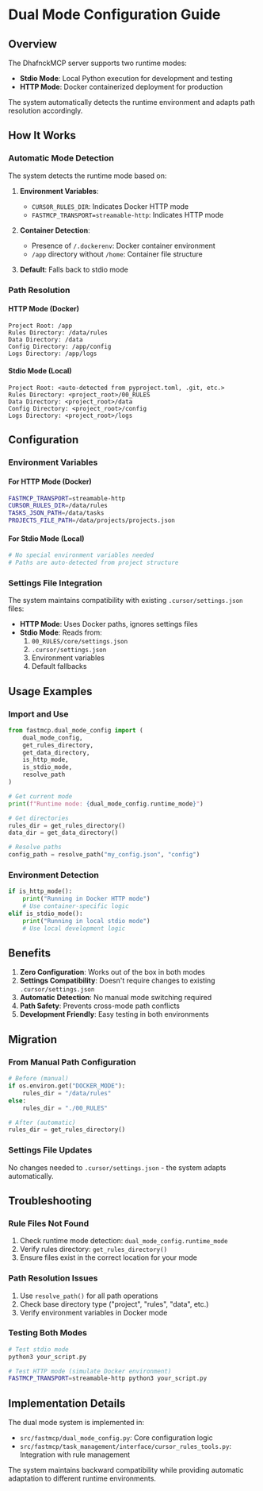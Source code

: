 # Dual Mode Configuration Guide

## Overview

The DhafnckMCP server supports two runtime modes:
- **Stdio Mode**: Local Python execution for development and testing
- **HTTP Mode**: Docker containerized deployment for production

The system automatically detects the runtime environment and adapts path resolution accordingly.

## How It Works

### Automatic Mode Detection

The system detects the runtime mode based on:

1. **Environment Variables**:
   - `CURSOR_RULES_DIR`: Indicates Docker HTTP mode
   - `FASTMCP_TRANSPORT=streamable-http`: Indicates HTTP mode

2. **Container Detection**:
   - Presence of `/.dockerenv`: Docker container environment
   - `/app` directory without `/home`: Container file structure

3. **Default**: Falls back to stdio mode

### Path Resolution

#### HTTP Mode (Docker)
```
Project Root: /app
Rules Directory: /data/rules
Data Directory: /data
Config Directory: /app/config
Logs Directory: /app/logs
```

#### Stdio Mode (Local)
```
Project Root: <auto-detected from pyproject.toml, .git, etc.>
Rules Directory: <project_root>/00_RULES
Data Directory: <project_root>/data
Config Directory: <project_root>/config
Logs Directory: <project_root>/logs
```

## Configuration

### Environment Variables

#### For HTTP Mode (Docker)
```bash
FASTMCP_TRANSPORT=streamable-http
CURSOR_RULES_DIR=/data/rules
TASKS_JSON_PATH=/data/tasks
PROJECTS_FILE_PATH=/data/projects/projects.json
```

#### For Stdio Mode (Local)
```bash
# No special environment variables needed
# Paths are auto-detected from project structure
```

### Settings File Integration

The system maintains compatibility with existing `.cursor/settings.json` files:

- **HTTP Mode**: Uses Docker paths, ignores settings files
- **Stdio Mode**: Reads from:
  1. `00_RULES/core/settings.json`
  2. `.cursor/settings.json`
  3. Environment variables
  4. Default fallbacks

## Usage Examples

### Import and Use
```python
from fastmcp.dual_mode_config import (
    dual_mode_config,
    get_rules_directory,
    get_data_directory,
    is_http_mode,
    is_stdio_mode,
    resolve_path
)

# Get current mode
print(f"Runtime mode: {dual_mode_config.runtime_mode}")

# Get directories
rules_dir = get_rules_directory()
data_dir = get_data_directory()

# Resolve paths
config_path = resolve_path("my_config.json", "config")
```

### Environment Detection
```python
if is_http_mode():
    print("Running in Docker HTTP mode")
    # Use container-specific logic
elif is_stdio_mode():
    print("Running in local stdio mode")
    # Use local development logic
```

## Benefits

1. **Zero Configuration**: Works out of the box in both modes
2. **Settings Compatibility**: Doesn't require changes to existing `.cursor/settings.json`
3. **Automatic Detection**: No manual mode switching required
4. **Path Safety**: Prevents cross-mode path conflicts
5. **Development Friendly**: Easy testing in both environments

## Migration

### From Manual Path Configuration
```python
# Before (manual)
if os.environ.get("DOCKER_MODE"):
    rules_dir = "/data/rules"
else:
    rules_dir = "./00_RULES"

# After (automatic)
rules_dir = get_rules_directory()
```

### Settings File Updates
No changes needed to `.cursor/settings.json` - the system adapts automatically.

## Troubleshooting

### Rule Files Not Found
1. Check runtime mode detection: `dual_mode_config.runtime_mode`
2. Verify rules directory: `get_rules_directory()`
3. Ensure files exist in the correct location for your mode

### Path Resolution Issues
1. Use `resolve_path()` for all path operations
2. Check base directory type ("project", "rules", "data", etc.)
3. Verify environment variables in Docker mode

### Testing Both Modes
```bash
# Test stdio mode
python3 your_script.py

# Test HTTP mode (simulate Docker environment)
FASTMCP_TRANSPORT=streamable-http python3 your_script.py
```

## Implementation Details

The dual mode system is implemented in:
- `src/fastmcp/dual_mode_config.py`: Core configuration logic
- `src/fastmcp/task_management/interface/cursor_rules_tools.py`: Integration with rule management

The system maintains backward compatibility while providing automatic adaptation to different runtime environments.